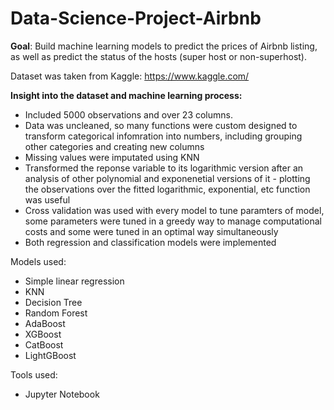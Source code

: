 # Data-Science-Project-Airbnb

**Goal**:
Build machine learning models to predict the prices of Airbnb listing, as well as predict the status of the hosts (super host or non-superhost).

Dataset was taken from Kaggle: https://www.kaggle.com/

**Insight into the dataset and machine learning process:**
- Included 5000 observations and over 23 columns.
- Data was uncleaned, so many functions were custom designed to transform categorical infomration into numbers, including grouping other categories and creating new columns 
- Missing values were imputated using KNN
- Transformed the reponse variable to its logarithmic version after an analysis of other polynomial and exponenetial versions of it - plotting the observations over the fitted logarithmic, exponential, etc function was useful
- Cross validation was used with every model to tune paramters of model, some parameters were tuned in a greedy way to manage computational costs and some were tuned in an optimal way simultaneously
- Both regression and classification models were implemented 

Models used: 
- Simple linear regression
- KNN
- Decision Tree
- Random Forest
- AdaBoost
- XGBoost
- CatBoost
- LightGBoost

Tools used:
- Jupyter Notebook

